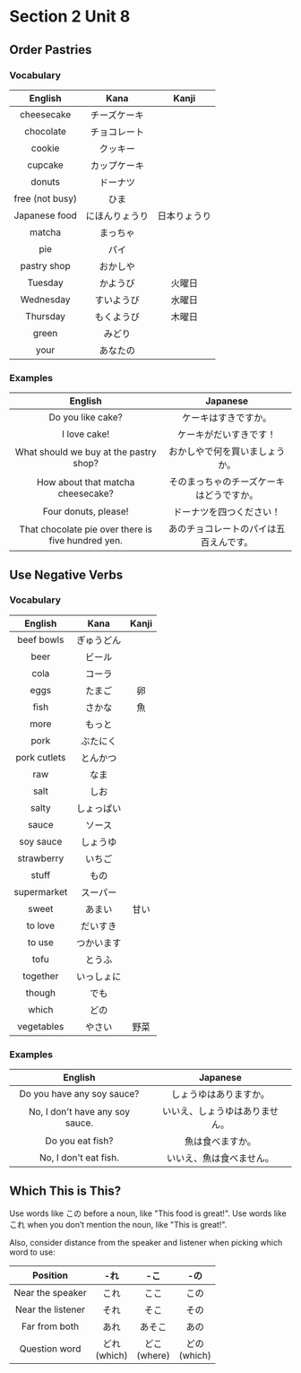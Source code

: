 # Section 2 Unit 8
## Order Pastries
### Vocabulary
| English | Kana | Kanji |
|:-------:|:----:|:-----:|
| cheesecake | チーズケーキ | |
| chocolate | チョコレート | |
| cookie | クッキー | |
| cupcake | カップケーキ | |
| donuts | ドーナツ | |
| free (not busy) | ひま | |
| Japanese food | にほんりょうり | 日本りょうり |
| matcha | まっちゃ | |
| pie | パイ | |
| pastry shop | おかしや | |
| Tuesday | かようび | 火曜日 |
| Wednesday | すいようび | 水曜日 |
| Thursday | もくようび | 木曜日 |
| green | みどり | |
| your | あなたの | |

### Examples
| English | Japanese |
|:-------:|:--------:|
| Do you like cake? | ケーキはすきですか。 |
| I love cake! | ケーキがだいすきです！ |
| What should we buy at the pastry shop? | おかしやで何を買いましょうか。 |
| How about that matcha cheesecake? | そのまっちゃのチーズケーキはどうですか。 |
| Four donuts, please! | ドーナツを四つください！ |
| That chocolate pie over there is five hundred yen. | あのチョコレートのパイは五百えんです。 |

## Use Negative Verbs
### Vocabulary
| English | Kana | Kanji |
|:-------:|:----:|:-----:|
| beef bowls | ぎゅうどん | |
| beer | ビール | |
| cola | コーラ | |
| eggs | たまご | 卵 |
| fish | さかな | 魚 |
| more | もっと | |
| pork | ぶたにく | |
| pork cutlets | とんかつ | |
| raw | なま | |
| salt | しお | |
| salty | しょっぱい | |
| sauce | ソース | |
| soy sauce | しょうゆ | |
| strawberry | いちご | |
| stuff | もの | |
| supermarket | スーパー | |
| sweet | あまい | 甘い |
| to love | だいすき | |
| to use | つかいます | |
| tofu | とうふ | |
| together | いっしょに | |
| though | でも | |
| which | どの | |
| vegetables | やさい | 野菜 |

### Examples
| English | Japanese |
|:-------:|:--------:|
| Do you have any soy sauce? | しょうゆはありますか。 |
| No, I don't have any soy sauce. | いいえ、しょうゆはありません。 |
| Do you eat fish? | 魚は食べますか。 |
| No, I don't eat fish. | いいえ、魚は食べません。 |

## Which This is This?
Use words like この before a noun, like "This food is great!". Use words like 
これ when you don’t mention the noun, like "This is great!".

Also, consider distance from the speaker and listener when picking which word
to use:

| Position | -れ | -こ | -の |
|:--------:|:---:|:---:|:---:|
| Near the speaker | これ | ここ | この |
| Near the listener | それ | そこ | その |
| Far from both | あれ | あそこ | あの |
| Question word | どれ<br>(which) | どこ<br>(where) | どの<br>(which) |
